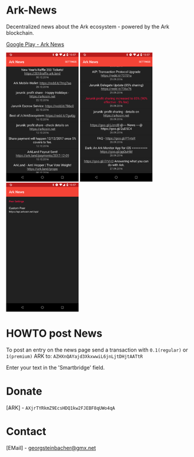 # Ark-News

Decentralized news about the Ark ecosystem - powered by the Ark blockchain. 

[Google Play - Ark News](https://play.google.com/store/apps/details?id=georg.steinbacher.ark_news)

<img src="https://raw.githubusercontent.com/geckogecko/Ark-News/master/development/device-2017-12-31-135716.png" alt="Screenshot1" height="350"/> <img src="https://raw.githubusercontent.com/geckogecko/Ark-News/master/development/device-2017-12-31-135736.png" alt="Screenshot2" height="350"/> <img src="https://raw.githubusercontent.com/geckogecko/Ark-News/master/development/device-2017-12-31-135759.png" alt="Screenshot3" height="350"/>

# HOWTO post News

To post an entry on the news page send a transaction with `0.1(regular)` or `1(premium)` ARK to: `AZHXnQAYajd3XkxwwiL6jnLjtDHjtAATtR`

Enter your text in the 'Smartbridge' field. 


# Donate

[ѦRK] - `AXjrTYRkmZ9EcsHDQ1kw2FJEBF8qUWo4qA`


# Contact


[EMail] - georgsteinbacher@gmx.net
